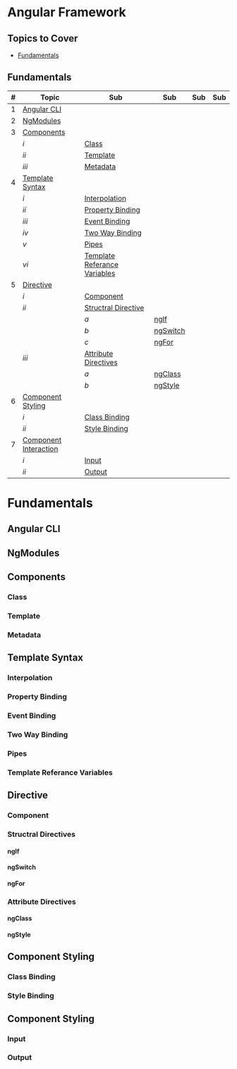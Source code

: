 # Angular Framework

## Topics to Cover

* [Fundamentals](#Fundamentals)


## Fundamentals

| # | Topic | Sub | Sub | Sub | Sub |
| - | ----- | --- | --- | --- | --- |
| 1 | [Angular CLI](#Angular-CLI) |  |  |  |  |
| 2 | [NgModules](#NgModules) |  |  |  |  |
| 3 | [Components](#Components) |  |  |  |  |
|  | *i* | [Class](#Class) |  |  |  |
|  | *ii* | [Template](#Template) |  |  |  |
|  | *iii* | [Metadata](#Metadata) |  |  |  |
| 4 | [Template Syntax](#Template-Syntax) |  |  |  |  |
|  | *i* | [Interpolation](#Interpolation) |  |  |  |
|  | *ii* | [Property Binding](#Property-Binding) |  |  |  |
|  | *iii* | [Event Binding](#Event-Binding) |  |  |  |
|  | *iv* | [Two Way Binding](#Two-way-Binding) |  |  |  |
|  | *v* | [Pipes](#Pipes) |  |  |  |
|  | *vi* | [Template Referance Variables](#Template-Referance-Variables) |  |  |  |
| 5 | [Directive](#Directive) |  |  |  |  |
|  | *i* | [Component](#Component) |  |  |  |
|  | *ii* | [Structral Directive](#Structral-Directive) |  |  |  |
|  |  | *a* | [ngIf](#ngIf) |  |  |
|  |  | *b* | [ngSwitch](#ngSwitch) |  |  |
|  |  | *c* | [ngFor](#ngFor) |  |  |
|  | *iii* | [Attribute Directives](#Attribute-Directives) |  |  |  |
|  |  | *a* | [ngClass](#ngClass) |  |  |
|  |  | *b* | [ngStyle](#ngStyle) |  |  |
| 6 | [Component Styling](#Component-Styling) |  |  |  |
|  | *i* | [Class Binding](#Class-Binding) |  |  |  |
|  | *ii* | [Style Binding](#Style-Binding) |  |  |  |
| 7 | [Component Interaction](#Component-Interaction) |  |  |  |
|  | *i* | [Input](#Input) |  |  |  |
|  | *ii* | [Output](#Output) |  |  |  |


# Fundamentals

## Angular CLI


## NgModules


## Components

### Class


### Template


### Metadata



## Template Syntax


### Interpolation


### Property Binding


### Event Binding


### Two Way Binding


### Pipes


### Template Referance Variables


## Directive


### Component


### Structral Directives


#### ngIf


#### ngSwitch


#### ngFor


### Attribute Directives


#### ngClass


#### ngStyle


## Component Styling

### Class Binding


### Style Binding


## Component Styling

### Input


### Output

